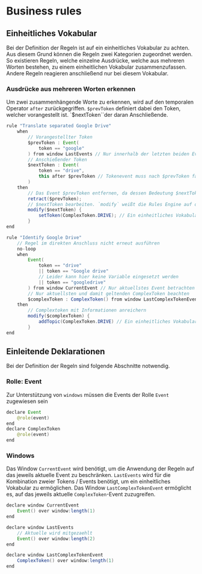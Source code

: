 # Business rules

## Einheitliches Vokabular
Bei der Definition der Regeln ist auf ein einheitliches Vokabular zu achten.
Aus diesem Grund können die Regeln zwei Kategorien zugeordnet werden. So existieren Regeln, welche einzelne Ausdrücke, welche aus mehreren Worten bestehen, zu einem einheitlichen Vokabular zusammenzufassen. Andere Regeln reagieren anschließend nur bei diesem Vokabular.

### Ausdrücke aus mehreren Worten erkennen
Um zwei zusammenhängende Worte zu erkennen, wird auf den temporalen Operator `after` zurückgegriffen.
`$prevToken` definiert dabei den Token, welcher vorangestellt ist. `$nextToken``der daran Anschließende.

```java
rule "Translate separated Google Drive"
    when
    	// Vorangestellter Token
        $prevToken : Event(
        	token == "google"
        ) from window LastEvents // Nur innerhalb der letzten beiden Events
        // Anschießender Token
        $nextToken : Event(
       		token == "drive",
       		this after $prevToken // Tokenevent muss nach $prevToken fallen
        )
    then
    	// Das Event $prevToken entfernen, da dessen Bedeutung $nextToken hinzugefügt wird
    	retract($prevToken);
    	// $nextToken bearbeiten. `modify` weißt die Rules Engine auf die Änderung des Events hin
    	modify($nextToken) {
    		setToken(ComplexToken.DRIVE); // Ein einheitliches Vokabular durch den Einsatz von Variablen
    	}
end
```

```java
rule "Identify Google Drive"
	// Regel im direkten Anschluss nicht erneut ausführen
	no-loop
    when
        Event(
       		token == "drive"
       		|| token == "Google drive"
       		// Leider kann hier keine Variable eingesetzt werden
       		|| token == "googledrive"
        ) from window CurrentEvent // Nur aktuellstes Event betrachten
        // Nur aktuellsten und damit geltenden ComplexToken beachten
       	$complexToken : ComplexToken() from window LastComplexTokenEvent
    then
    	// Complextoken mit Informationen anreichern
    	modify($complexToken) {
    		addTopic(ComplexToken.DRIVE) // Ein einheitliches Vokabular durch den Einsatz von Variablen
    	}
end
```

## Einleitende Deklarationen
Bei der Definition der Regeln sind folgende Abschnitte notwendig.

### Rolle: Event
Zur Unterstützung von `windows` müssen die Events der Rolle `Event` zugewiesen sein

```java
declare Event
	@role(event)
end
declare ComplexToken
	@role(event)
end
```

### Windows

Das Window `CurrentEvent` wird benötigt, um die Anwendung der Regeln auf das jeweils aktuelle Event zu beschränken. `LastEvents` wird für die Kombination zweier Tokens / Events benötigt, um ein einheitliches Vokabular zu ermöglichen. Das Window `LastComplexTokenEvent` ermöglicht es, auf das jeweils aktuelle `ComplexToken`-Event zuzugreifen.

```java
declare window CurrentEvent
	Event() over window:length(1)
end

declare window LastEvents
	// Aktuelle wird mitgezaehlt
    Event() over window:length(2)
end

declare window LastComplexTokenEvent
    ComplexToken() over window:length(1)
end
```
